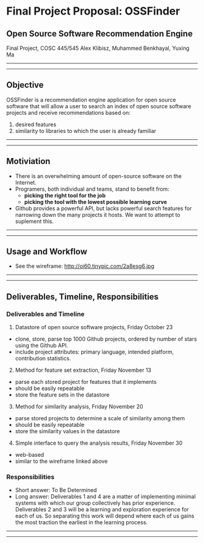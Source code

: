 
# Final Project Proposal: OSSFinder
## Open Source Software Recommendation Engine

Final Project, COSC 445/545
Alex Klibisz, Muhammed Benkhayal, Yuxing Ma


***
***

## Objective

OSSFinder is a recommendation engine application for open source software that will allow a user to search an index of open source software projects and receive recommendations based on:  
1. desired features  
2. similarity to libraries to which the user is already familiar

***
***

## Motiviation

- There is an overwhelming amount of open-source software on the Internet.
- Programers, both individual and teams, stand to benefit from:
  - **picking the right tool for the job**  
  - **picking the tool with the lowest possible learning curve**
- Github provides a powerful API, but lacks powerful search features for narrowing down the many projects it hosts. We want to attempt to suplement this.
***
***

## Usage and Workflow
- See the wireframe: http://oi60.tinypic.com/2a8esg6.jpg

***
***

## Deliverables, Timeline, Responsibilities

### Deliverables and Timeline

1. Datastore of open source software projects, Friday October 23
  - clone, store, parse top 1000 Github projects, ordered by number of stars using the Github API.
  - include project attributes: primary language, intended platform, contribution statistics.
2. Method for feature set extraction, Friday November 13
  - parse each stored project for features that it implements
  - should be easily repeatable
  - store the feature sets in the datastore
3. Method for similarity analysis, Friday November 20
  - parse stored projects to determine a scale of similarity among them
  - should be easily repeatable
  - store the similarity values in the datastore
4. Simple interface to query the analysis results, Friday November 30
  - web-based
  - similar to the wireframe linked above

### Responsibilities

- Short answer: To Be Determined
- Long answer: Deliverables 1 and 4 are a matter of implementing minimal systems with which our group collectively has prior experience. Deliverables 2 and 3 will be a learning and exploration experience for each of us. So separating this work will depend where each of us gains the most traction the earliest in the learning process.

***
***
